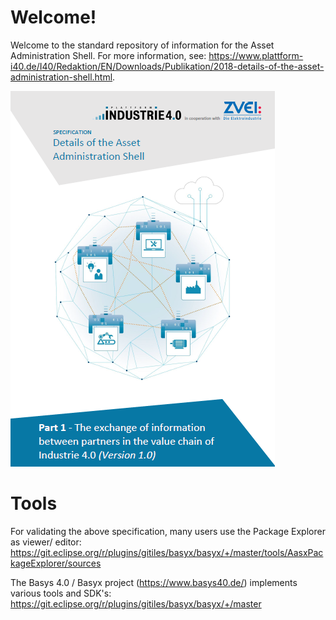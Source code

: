 # Welcome!
Welcome to the standard repository of information for the Asset Administration Shell. For more information, see: https://www.plattform-i40.de/I40/Redaktion/EN/Downloads/Publikation/2018-details-of-the-asset-administration-shell.html.

![Details of the Admin shell](verwaltungsschale-detail-part1.png)

# Tools

For validating the above specification, many users use the Package Explorer as viewer/ editor:
https://git.eclipse.org/r/plugins/gitiles/basyx/basyx/+/master/tools/AasxPackageExplorer/sources

The Basys 4.0 / Basyx project (https://www.basys40.de/) implements various tools and SDK's: 
https://git.eclipse.org/r/plugins/gitiles/basyx/basyx/+/master
